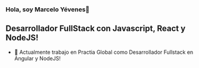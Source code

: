 ###  Hola, soy Marcelo Yévenes👋

## Desarrollador FullStack con Javascript, React y NodeJS!
- 🔭 Actualmente trabajo en Practia Global como Desarrollador Fullstack en Angular y NodeJS!

<!--
**MarceloYevenesM/MarceloYevenesM** is a ✨ _special_ ✨ repository because its `README.md` (this file) appears on your GitHub profile.

Here are some ideas to get you started:

- 🔭 I’m currently working on ...
- 🌱 I’m currently learning ...
- 👯 I’m looking to collaborate on ...
- 🤔 I’m looking for help with ...
- 💬 Ask me about ...
- 📫 How to reach me: ...
- 😄 Pronouns: ...
- ⚡ Fun fact: ...
-->

